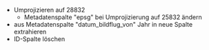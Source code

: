 - Umprojizieren auf 28832
  - Metadatenspalte "epsg" bei Umprojizierung auf 25832 ändern   
- aus Metadatenspalte "datum_bildflug_von" Jahr in neue Spalte extrahieren
- ID-Spalte löschen
